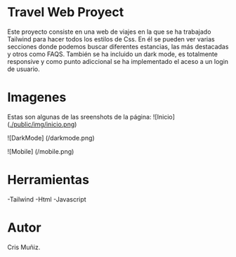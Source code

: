 # Travel Web Proyect

Este proyecto consiste en una web de viajes en la que se ha trabajado Tailwind para hacer todos los estilos de Css.
En él se pueden ver varias secciones donde podemos buscar diferentes estancias, las más destacadas y otros como FAQS.
También se ha incluido un dark mode, es totalmente responsive y como punto adiccional se ha implementado el aceso a un login de usuario.

# Imagenes

Estas son algunas de las sreenshots de la página:
![Inicio] ([./public/img/inicio.png](https://github.com/CrisMuniz/travelWebProyect/blob/main/inicio.png))

![DarkMode] (/darkmode.png)

![Mobile] (/mobile.png)


# Herramientas

-Tailwind
-Html
-Javascript

# Autor

Cris Muñiz.

